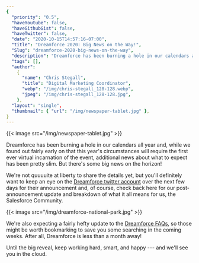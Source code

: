 ```yaml
---
{
  "priority": "0.5",
  "haveYoutube": false,
  "haveGithubGist": false,
  "haveTwitter": false,
  "date": "2020-10-15T14:57:16-07:00",
  "title": "Dreamforce 2020: Big News on the Way!",
  "Slug": "dreamforce-2020-big-news-on-the-way",
  "description": "Dreamforce has been burning a hole in our calendars all year and, while we found out fairly early on that this year’s circumstances will…",
  "tags": [],
  "author":
    {
      "name": "Chris Stegall",
      "title": "Digital Marketing Coordinator",
      "webp": "/img/chris-stegall_128-128.webp",
      "jpeg": "/img/chris-stegall_128-128.jpg",
    },
  "layout": "single",
  "thumbnail": { "url": "/img/newspaper-tablet.jpg" },
}
---
```


{{< image src="/img/newspaper-tablet.jpg" >}}

Dreamforce has been burning a hole in our calendars all year and, while we found out fairly early on that this year's circumstances will require the first ever virtual incarnation of the event, additional news about what to expect has been pretty slim. But there's some big news on the horizon!

We're not quuuuite at liberty to share the details yet, but you'll definitely want to keep an eye on the [Dreamforce twitter account](http://www.twitter.com/dreamforce) over the next few days for their announcement and, of course, check back here for our post-announcement update and breakdown of what it all means for us, the Salesforce Community.

{{< image src="/img/dreamforce-national-park.jpg" >}}

We're also expecting a fairly hefty update to the [Dreamforce FAQs](https://www.salesforce.com/dreamforce/faq/), so those might be worth bookmarking to save you some searching in the coming weeks. After all, Dreamforce is less than a month away!

Until the big reveal, keep working hard, smart, and happy --- and we'll see you in the cloud.
